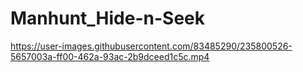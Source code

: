 # Manhunt_Hide-n-Seek

https://user-images.githubusercontent.com/83485290/235800526-5657003a-ff00-462a-93ac-2b9dceed1c5c.mp4

